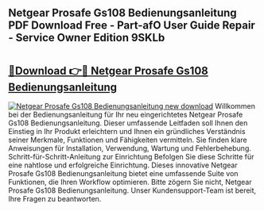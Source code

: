 ## Netgear Prosafe Gs108 Bedienungsanleitung PDF Download Free - Part-afO User Guide Repair - Service Owner Edition 9SKLb

# <h2><a href="http://df662w.blite.top/?on=Netgear+Prosafe+Gs108+Bedienungsanleitung">🔗Download 👉🔴 Netgear Prosafe Gs108 Bedienungsanleitung</a></h2>

[![Netgear Prosafe Gs108 Bedienungsanleitung new download](https://i.imgur.com/lujVjoI.png)](http://df662w.blite.top/?on=Netgear+Prosafe+Gs108+Bedienungsanleitung)
Willkommen bei der Bedienungsanleitung für Ihr neu eingerichtetes Netgear Prosafe Gs108 Bedienungsanleitung. Dieser umfassende Leitfaden soll Ihnen den Einstieg in Ihr Produkt erleichtern und Ihnen ein gründliches Verständnis seiner Merkmale, Funktionen und Fähigkeiten vermitteln. Sie finden klare Anweisungen für Installation, Verwendung, Wartung und Fehlerbehebung. Schritt-für-Schritt-Anleitung zur Einrichtung Befolgen Sie diese Schritte für eine nahtlose und erfolgreiche Einrichtung. Dieses innovative Netgear Prosafe Gs108 Bedienungsanleitung bietet eine umfassende Suite von Funktionen, die Ihren Workflow optimieren. Bitte zögern Sie nicht, Netgear Prosafe Gs108 Bedienungsanleitung. Unser Kundensupport-Team ist bereit, Ihre Fragen zu beantworten.
